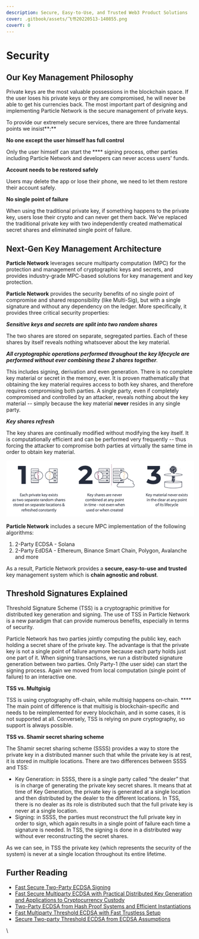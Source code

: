 ```yaml
---
description: Secure, Easy-to-Use, and Trusted Web3 Product Solutions
cover: .gitbook/assets/飞书20220513-140855.png
coverY: 0
---
```


# Security

## Our Key Management Philosophy

Private keys are the most valuable possessions in the blockchain space. If the user loses his private keys or they are compromised, he will never be able to get his currencies back. The most important part of designing and implementing Particle Network is the secure management of private keys.

To provide our extremely secure services, there are three fundamental points we insist**:**

**No one except the user himself has full control**

Only the user himself can start the **** signing process, other parties including Particle Network and developers can never access users' funds.

**Account needs to be restored safely**

Users may delete the app or lose their phone, we need to let them restore their account safely.

**No single point of failure**

When using the traditional private key, if something happens to the private key, users lose their crypto and can never get them back. We’ve replaced the traditional private key with two independently created mathematical secret shares and eliminated single point of failure.

## Next-Gen Key Management Architecture

**Particle Network** leverages secure multiparty computation (MPC) for the protection and management of cryptographic keys and secrets, and provides industry-grade MPC-based solutions for key management and key protection.

**Particle Network** provides the security benefits of no single point of compromise and shared responsibility (like Multi-Sig), but with a single signature and without any dependency on the ledger. More specifically, it provides three critical security properties:

_**Sensitive keys and secrets are split into two random shares**_

The two shares are stored on separate, segregated parties. Each of these shares by itself reveals nothing whatsoever about the key material.

_**All cryptographic operations performed throughout the key lifecycle are performed without ever combining these 2 shares together**._

This includes signing, derivation and even generation. There is no complete key material or secret in the memory, ever. It is proven mathematically that obtaining the key material requires access to both key shares, and therefore requires compromising both parties. A single party, even if completely compromised and controlled by an attacker, reveals nothing about the key material -- simply because the key material **never** resides in any single party.

_**Key shares refresh**_

The key shares are continually modified without modifying the key itself. It is computationally efficient and can be performed very frequently -- thus forcing the attacker to compromise both parties at virtually the same time in order to obtain key material.

![Next-Gen Key Management System](.gitbook/assets/os-key-shares.png)

**Particle Network** includes a secure MPC implementation of the following algorithms:

1. 2-Party ECDSA - Solana
2. 2-Party EdDSA - Ethereum, Binance Smart Chain, Polygon, Avalanche and more

As a result, Particle Network provides a **secure, easy-to-use and trusted** key management system which is **chain agnostic and robust**.

## Threshold Signatures Explained

Threshold Signature Scheme (TSS) is a cryptographic primitive for distributed key generation and signing. The use of TSS in Particle Network is a new paradigm that can provide numerous benefits, especially in terms of security.

Particle Network has two parties jointly computing the public key, each holding a secret share of the private key. The advantage is that the private key is not a single point of failure anymore because each party holds just one part of it. When signing transactions, we run a distributed signature generation between two parties. Only Party-1 (the user side) can start the signing process. Again we moved from local computation (single point of failure) to an interactive one.

**TSS vs. Multgisig**

TSS is using cryptography off-chain, while multisig happens on-chain. **** The main point of difference is that multisig is blockchain-specific and needs to be reimplemented for every blockchain, and in some cases, it is not supported at all. Conversely, TSS is relying on pure cryptography, so support is always possible.

**TSS vs. Shamir secret sharing scheme**

The Shamir secret sharing scheme (SSSS) provides a way to store the private key in a distributed manner such that while the private key is at rest, it is stored in multiple locations. There are two differences between SSSS and TSS:

* Key Generation: in SSSS, there is a single party called “the dealer” that is in charge of generating the private key secret shares. It means that at time of Key Generation, the private key is generated at a single location and then distributed by the dealer to the different locations. In TSS, there is no dealer as its role is distributed such that the full private key is never at a single location.
* Signing: in SSSS, the parties must reconstruct the full private key in order to sign, which again results in a single point of failure each time a signature is needed. In TSS, the signing is done in a distributed way without ever reconstructing the secret shares.

As we can see, in TSS the private key (which represents the security of the system) is never at a single location throughout its entire lifetime.

## Further Reading

* [Fast Secure Two-Party ECDSA Signing](https://eprint.iacr.org/2017/552)
* [Fast Secure Multiparty ECDSA with Practical Distributed Key Generation and Applications to Cryptocurrency Custody](https://eprint.iacr.org/2018/987.pdf)
* [Two-Party ECDSA from Hash Proof Systems and Efficient Instantiations](https://eprint.iacr.org/2019/503.pdf)
* [Fast Multiparty Threshold ECDSA with Fast Trustless Setup](https://eprint.iacr.org/2019/114.pdf)
* [Secure Two-party Threshold ECDSA from ECDSA Assumptions](https://eprint.iacr.org/2018/499.pdf)

\
